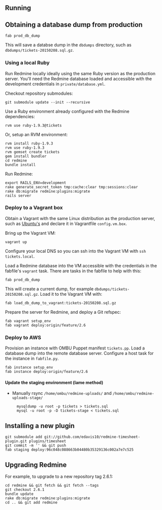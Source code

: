 ## Running

## Obtaining a database dump from production

    fab prod_db_dump

This will save a databse dump in the `dbdumps` directory, such as
`dbdumps/tickets-20150208.sql.gz`.

### Using a local Ruby

Run Redmine locally ideally using the same Ruby version as the production
server. You'll need the Redmine database loaded and accessible with the
development credentials in `private/database.yml`.

Checkout repository submodules:

    git submodule update --init --recursive

Use a Ruby environment already configured with the Redmine dependencies:

    rvm use ruby-1.9.3@tickets

Or, setup an RVM environment:

    rvm install ruby-1.9.3
    rvm use ruby-1.9.3
    rvm gemset create tickets
    gem install bundler
    cd redmine
    bundle install

Run Redmine:

    export RAILS_ENV=development
    rake generate_secret_token tmp:cache:clear tmp:sessions:clear
    rake db:migrate redmine:plugins:migrate
    rails server

### Deploy to a Vagrant box

Obtain a Vagrant with the same Linux distribution as the production server,
such as [Ubuntu's](https://cloud-images.ubuntu.com/vagrant/trusty/current/)
and declare it in Vagrantfile `config.vm.box`.

Bring up the Vagrant VM:

    vagrant up

Configure your local DNS so you can ssh into the Vagrant VM with
`ssh tickets.local`.

Load a Redmine database into the VM accessible with the credentials in the
fabfile's `vagrant` task. There are tasks in the fabfile to help with this:

    fab prod_db_dump

This will create a current dump, for example
`dbdumps/tickets-20150208.sql.gz`. Load it to the Vagrant VM with:

    fab load_db_dump_to_vagrant:tickets-20150208.sql.gz

Prepare the server for Redmine, and deploy a Git refspec:

    fab vagrant setup_env
    fab vagrant deploy:origin/feature/2.6

### Deploy to AWS

Provision an instance with OMBU Puppet manifest `tickets.pp`. Load a database
dump into the remote database server. Configure a host task for the instance
in `fabfile.py`.

    fab instance setup_env
    fab instance deploy:origin/feature/2.6

#### Update the staging environment (lame method)

- Manually rsync `/home/ombu/redmine-uploads/` and
  `/home/ombu/redmine-uploads-stage/`

        mysqldump -u root -p tickets > tickets.sql
        mysql -u root -p -D tickets-stage < tickets.sql

## Installing a new plugin

    git submodule add git://github.com/edavis10/redmine-timesheet-plugin.git plugins/timesheet
    git commit -m '' && git push
    fab staging deploy:96c048c088663b04480b35329136c002a7e7c525

## Upgrading Redmine

For example, to upgrade to a new repository tag 2.6.1:

    cd redmine && git fetch && git fetch --tags
    git checkout 2.6.1
    bundle update
    rake db:migrate redmine:plugins:migrate
    cd .. && git add redmine
